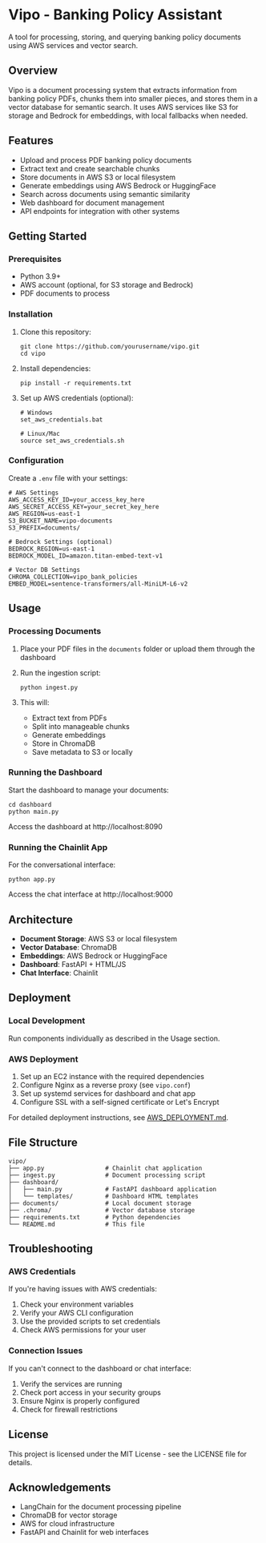# Vipo - Banking Policy Assistant

A tool for processing, storing, and querying banking policy documents using AWS services and vector search.

## Overview

Vipo is a document processing system that extracts information from banking policy PDFs, chunks them into smaller pieces, and stores them in a vector database for semantic search. It uses AWS services like S3 for storage and Bedrock for embeddings, with local fallbacks when needed.

## Features

- Upload and process PDF banking policy documents
- Extract text and create searchable chunks
- Store documents in AWS S3 or local filesystem
- Generate embeddings using AWS Bedrock or HuggingFace
- Search across documents using semantic similarity
- Web dashboard for document management
- API endpoints for integration with other systems

## Getting Started

### Prerequisites

- Python 3.9+
- AWS account (optional, for S3 storage and Bedrock)
- PDF documents to process

### Installation

1. Clone this repository:

   ```
   git clone https://github.com/yourusername/vipo.git
   cd vipo
   ```

2. Install dependencies:

   ```
   pip install -r requirements.txt
   ```

3. Set up AWS credentials (optional):

   ```
   # Windows
   set_aws_credentials.bat

   # Linux/Mac
   source set_aws_credentials.sh
   ```

### Configuration

Create a `.env` file with your settings:

```
# AWS Settings
AWS_ACCESS_KEY_ID=your_access_key_here
AWS_SECRET_ACCESS_KEY=your_secret_key_here
AWS_REGION=us-east-1
S3_BUCKET_NAME=vipo-documents
S3_PREFIX=documents/

# Bedrock Settings (optional)
BEDROCK_REGION=us-east-1
BEDROCK_MODEL_ID=amazon.titan-embed-text-v1

# Vector DB Settings
CHROMA_COLLECTION=vipo_bank_policies
EMBED_MODEL=sentence-transformers/all-MiniLM-L6-v2
```

## Usage

### Processing Documents

1. Place your PDF files in the `documents` folder or upload them through the dashboard

2. Run the ingestion script:

   ```
   python ingest.py
   ```

3. This will:
   - Extract text from PDFs
   - Split into manageable chunks
   - Generate embeddings
   - Store in ChromaDB
   - Save metadata to S3 or locally

### Running the Dashboard

Start the dashboard to manage your documents:

```
cd dashboard
python main.py
```

Access the dashboard at http://localhost:8090

### Running the Chainlit App

For the conversational interface:

```
python app.py
```

Access the chat interface at http://localhost:9000

## Architecture

- **Document Storage**: AWS S3 or local filesystem
- **Vector Database**: ChromaDB
- **Embeddings**: AWS Bedrock or HuggingFace
- **Dashboard**: FastAPI + HTML/JS
- **Chat Interface**: Chainlit

## Deployment

### Local Development

Run components individually as described in the Usage section.

### AWS Deployment

1. Set up an EC2 instance with the required dependencies
2. Configure Nginx as a reverse proxy (see `vipo.conf`)
3. Set up systemd services for dashboard and chat app
4. Configure SSL with a self-signed certificate or Let's Encrypt

For detailed deployment instructions, see [AWS_DEPLOYMENT.md](AWS_DEPLOYMENT.md).

## File Structure

```
vipo/
├── app.py                 # Chainlit chat application
├── ingest.py              # Document processing script
├── dashboard/
│   ├── main.py            # FastAPI dashboard application
│   └── templates/         # Dashboard HTML templates
├── documents/             # Local document storage
├── .chroma/               # Vector database storage
├── requirements.txt       # Python dependencies
└── README.md              # This file
```

## Troubleshooting

### AWS Credentials

If you're having issues with AWS credentials:

1. Check your environment variables
2. Verify your AWS CLI configuration
3. Use the provided scripts to set credentials
4. Check AWS permissions for your user

### Connection Issues

If you can't connect to the dashboard or chat interface:

1. Verify the services are running
2. Check port access in your security groups
3. Ensure Nginx is properly configured
4. Check for firewall restrictions

## License

This project is licensed under the MIT License - see the LICENSE file for details.

## Acknowledgements

- LangChain for the document processing pipeline
- ChromaDB for vector storage
- AWS for cloud infrastructure
- FastAPI and Chainlit for web interfaces

